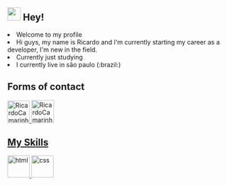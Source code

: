 ## <img src="https://media.giphy.com/media/hvRJCLFzcasrR4ia7z/giphy.gif" width="30px"> Hey! 
<li>Welcome to my profile</li>
<li>Hi guys, my name is Ricardo and I'm currently starting my career as a developer, I'm new in the field.</li>
<li>Currently just studying</li>
<li>I currently live in são paulo (:brazil:)</li>

## Forms of contact  
   <a href="https://web.facebook.com/riicardocamarinha" target="_blank">
   <img alt="RicardoCamarinha-Facebook" height="50" width="50" src="https://user-images.githubusercontent.com/85380483/127405974-e67ae5a2-c3dd-4c32-aa24-b9203ebb7bf1.png" style="max-widht:100%;">
   <a/>


<a href="https://www.instagram.com/pqp.ricardo" target="_blank">
   <img alt="RicardoCamarinha-instagram" height="51" width="51" src="https://user-images.githubusercontent.com/85380483/127405977-7102f934-2601-4c4e-ba6f-acc855945888.png" style="max-widht:100%;">
 
## My Skills
  <a href="https://user-images.githubusercontent.com/85380483/127408618-2bdd66b7-9706-48ef-8903-d9809a2d275f.png" target="_blank">
  <img alt="html" height="50" width="50" src="https://user-images.githubusercontent.com/85380483/127408618-2bdd66b7-9706-48ef-8903-d9809a2d275f.png" style="max-widht:100%;">
     
  <a href="https://user-images.githubusercontent.com/85380483/127408619-9d8b9df5-d0d9-4a26-a7f9-08ef418569c5.png" target="_blank">
  <img alt="css" height="50" width="50" src="https://user-images.githubusercontent.com/85380483/127408619-9d8b9df5-d0d9-4a26-a7f9-08ef418569c5.png" style="max-widht:100%;">
      
   
   
   




     


      
      









<!--
**RicardoCamarinha/RicardoCamarinha** is a ✨ _special_ ✨ repository because its `README.md` (this file) appears on your GitHub profile.

Here are some ideas to get you started:

- 🔭 I’m currently working on ...
- 🌱 I’m currently learning ...
- 👯 I’m looking to collaborate on ...
- 🤔 I’m looking for help with ...
- 💬 Ask me about ...
- 📫 How to reach me: ...
- 😄 Pronouns: ...
- ⚡ Fun fact: ...
-->
